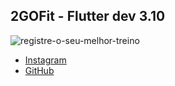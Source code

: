 ## 2GOFit - Flutter dev 3.10

![registre-o-seu-melhor-treino](https://user-images.githubusercontent.com/61065553/213053712-2a855232-4094-4df3-8757-6d631d94a2f7.jpg)


- [Instagram](https://www.instagram.com/gabrielvianna__/)
- [GitHub](https://github.com/gabrielviannadev)
